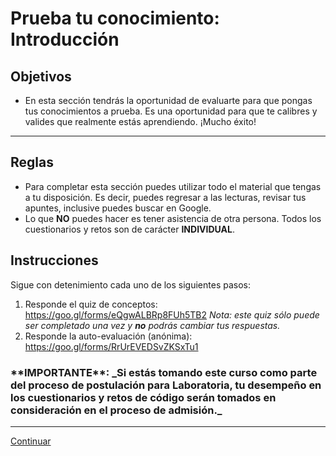 # Prueba tu conocimiento: Introducción

## Objetivos

- En esta sección tendrás la oportunidad de evaluarte para que pongas tus conocimientos a prueba. Es una oportunidad para que te calibres y valides que realmente estás aprendiendo. ¡Mucho éxito!

***

## Reglas

- Para completar esta sección puedes utilizar todo el material que tengas a tu disposición. Es decir, puedes regresar a las lecturas, revisar tus apuntes, inclusive puedes buscar en Google.
- Lo que **NO** puedes hacer es tener asistencia de otra persona. Todos los cuestionarios y retos son de carácter **INDIVIDUAL**.

## Instrucciones

Sigue con detenimiento cada uno de los siguientes pasos:

1. Responde el quiz de conceptos: https://goo.gl/forms/eQgwALBRp8FUh5TB2
_Nota: este quiz sólo puede ser completado una vez y **no** podrás cambiar tus respuestas._
2. Responde la auto-evaluación (anónima): https://goo.gl/forms/RrUrEVEDSvZKSxTu1

<h3>**IMPORTANTE**: _Si estás tomando este curso como parte del proceso de postulación para Laboratoria, tu desempeño en los cuestionarios y retos de código serán tomados en consideración en el proceso de admisión._  </h3>

***

[Continuar](https://github.com/Laboratoria/curricula-js/blob/intro-js/01-intro/02-variables-and-data-types/01-values-data-types-and-operators.md)
